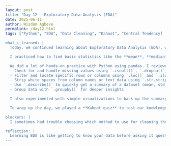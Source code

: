 ```yaml
---
layout: post
title: "Day 12 – Exploratory Data Analysis (EDA)"
date: 2025-06-11
author: Wisdom Agbeve
permalink: /day12.html
tags: ["Python", "EDA", "Data Cleaning", "Kahoot", "Central Tendency]

what_i_learned: |
  Today, we continued learning about Exploratory Data Analysis (EDA), which is all about understanding the structure, patterns, and summaries of a dataset before doing any complex analysis or machine learning.

  I practiced how to find basic statistics like the **mean**, **median**, and **mode**. These measures of central tendency help give a general idea of how the data is behaving. I also learned how outliers can affect the mean, and why median is sometimes more reliable.

  We did a lot of hands-on practice with Python using pandas. I reviewed how to:
  - Check for and handle missing values using `.isnull()`, `.dropna()`, and `.fillna()`
  - Filter and locate specific rows or columns using `.loc[]` and `.iloc[]`
  - Strip white spaces from column names or text data using `.str.strip()`
  - Use `.describe()` to quickly get a summary of a dataset (mean, std, min, max, etc.)
  - Group data with `.groupby()` for deeper insights

  I also experimented with simple visualizations to back up the summary stats, and got more comfortable identifying trends and patterns just by looking at numbers and distributions.

  To wrap up the day, we played a **Kahoot quiz** to test our knowledge. The questions covered important EDA functions like `.dropna()`, `.mean()`, and `.groupby()`. It was a fun way to review and reinforce what we learned.

blockers: |
  I sometimes had trouble choosing which method to use for cleaning the data, especially when it came to filling missing values. Watching short videos and trying out different techniques helped me improve.

reflection: |
  Learning EDA is like getting to know your data before asking it questions. It’s a key first step that helps avoid mistakes later on. Today gave me more confidence in reading raw datasets and figuring out how to clean and summarize them. The Kahoot game made the review fun and showed me what I still need to study.
---
```

